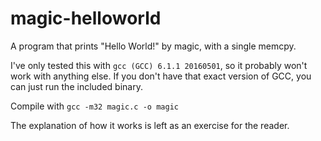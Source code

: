 # magic-helloworld
A program that prints "Hello World!" by magic, with a single memcpy.

I've only tested this with `gcc (GCC) 6.1.1 20160501`, so it probably won't work with anything else. If you don't have that exact version of GCC, you can just run the included binary.

Compile with `gcc -m32 magic.c -o magic`

The explanation of how it works is left as an exercise for the reader.
